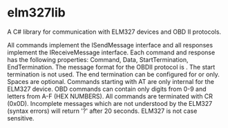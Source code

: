 elm327lib
=========

A C# library for communication with ELM327 devices and OBD II protocols.

All commands implement the ISendMessage interface and all responses implement the IReceiveMessage interface. Each command and response has the following properties: Command, Data, StartTermination, EndTermination. The message format for the OBDII protocol is <COMMAND><DATA><ENDTERMINATION> . The start termination is not used. The end termination can be configured for <CR><LF> or <CR> only. Spaces are optional. Commands starting with AT are only internal for the ELM327 device. OBD commands can contain only digits from 0-9 and letters from A-F (HEX NUMBERS). All commands are terminated with CR (0x0D). Incomplete messages which are not understood by the ELM327 (syntax errors) will return '?' after 20 seconds. ELM327 is not case sensitive.

